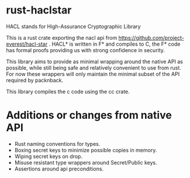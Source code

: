 # rust-haclstar

HACL stands for High-Assurance Cryptographic Library

This is a rust crate exporting the nacl api from https://github.com/project-everest/hacl-star .
HACL* is written in F* and compiles to C, the F* code has formal proofs providing us with
strong confidence in security.

This library aims to provide as minimal wrapping around the native API as possible, while 
still being safe and relatively convenient to use from rust. 
For now these wrappers will only maintain the minimal subset of the API required by packnback.

This library compiles the c code using the cc crate.

# Additions or changes from native API

- Rust naming conventions for types.
- Boxing secret keys to minimize possible copies in memory.
- Wiping secret keys on drop.
- Misuse resistant type wrappers around Secret/Public keys.
- Assertions around api preconditions.